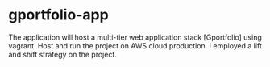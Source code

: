 # gportfolio-app
The application will host a multi-tier web application stack [Gportfolio] using vagrant. Host and run the project on AWS cloud production. I employed a lift and shift strategy on the project.
